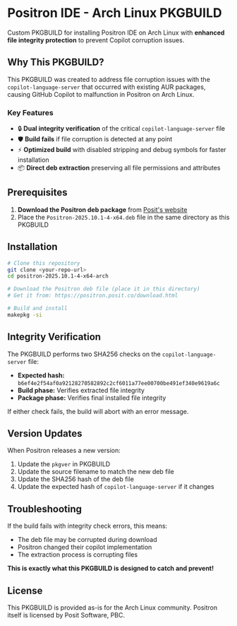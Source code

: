 # Positron IDE - Arch Linux PKGBUILD

Custom PKGBUILD for installing Positron IDE on Arch Linux with **enhanced file integrity protection** to prevent Copilot corruption issues.

## Why This PKGBUILD?

This PKGBUILD was created to address file corruption issues with the `copilot-language-server` that occurred with existing AUR packages, causing GitHub Copilot to malfunction in Positron on Arch Linux.

### Key Features

- 🔒 **Dual integrity verification** of the critical `copilot-language-server` file
- 🛡️ **Build fails** if file corruption is detected at any point
- ⚡ **Optimized build** with disabled stripping and debug symbols for faster installation
- 📦 **Direct deb extraction** preserving all file permissions and attributes

## Prerequisites

1. **Download the Positron deb package** from [Posit's website](https://positron.posit.co/download.html)
2. Place the `Positron-2025.10.1-4-x64.deb` file in the same directory as this PKGBUILD

## Installation

```bash
# Clone this repository
git clone <your-repo-url>
cd positron-2025.10.1-4-x64-arch

# Download the Positron deb file (place it in this directory)
# Get it from: https://positron.posit.co/download.html

# Build and install
makepkg -si
```

## Integrity Verification

The PKGBUILD performs two SHA256 checks on the `copilot-language-server` file:
- **Expected hash:** `b6ef4e2f54af0a92128270582892c2cf6011a77ee00700be491ef340e9619a6c`
- **Build phase:** Verifies extracted file integrity
- **Package phase:** Verifies final installed file integrity

If either check fails, the build will abort with an error message.

## Version Updates

When Positron releases a new version:
1. Update the `pkgver` in PKGBUILD
2. Update the source filename to match the new deb file
3. Update the SHA256 hash of the deb file
4. Update the expected hash of `copilot-language-server` if it changes

## Troubleshooting

If the build fails with integrity check errors, this means:
- The deb file may be corrupted during download
- Positron changed their copilot implementation
- The extraction process is corrupting files

**This is exactly what this PKGBUILD is designed to catch and prevent!**

## License

This PKGBUILD is provided as-is for the Arch Linux community. Positron itself is licensed by Posit Software, PBC.